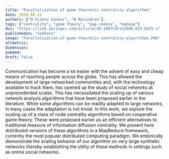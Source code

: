 ```yaml
---
title: "Parallelization of game theoretic centrality algorithms"
date: 2015-08-12
authors: ["M Vishnu Sankar", "B Ravindran"]
tags: ["centrality", "game theory", "map-reduce", "Hadoop"]
doi: "https://link.springer.com/article/10.1007%2Fs12046-015-0425-z"
publishedon: "Sadhana"
image: "Parallelization-of-game-theoretic-centrality-algorithms.PNG"
altmetric: 
dimension: 
pubmed: 
draft: false
---
```

Communication has become a lot easier with the advent of easy and cheap means of reaching people across the globe. This has allowed the development of large networked communities and, with the technology available to track them, has opened up the study of social networks at unprecedented scales. This has necessitated the scaling up of various network analysis algorithms that have been proposed earlier in the literature. While some algorithms can be readily adapted to large networks, in many cases the adaptation is not trivial. In this work, we explore the scaling up of a class of node centrality algorithms based on cooperative game theory. These were proposed earlier as an efficient alternatives to traditional measure of information diffusion centrality. We present here distributed versions of these algorithms in a MapReduce framework, currently the most popular distributed computing paradigm. We empirically demonstrate the scaling behavior of our algorithm on very large synthetic networks thereby establishing the utility of these methods in settings such as online social networks.